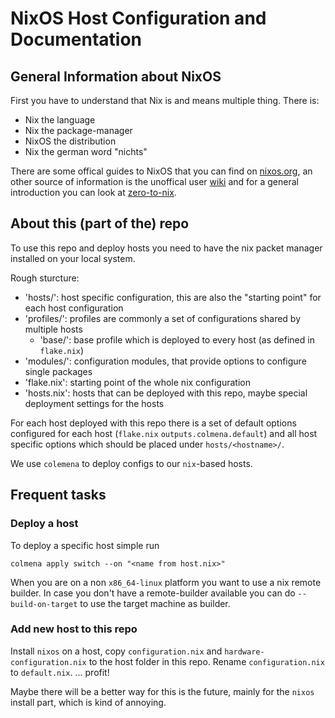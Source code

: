 # NixOS Host Configuration and Documentation

## General Information about NixOS

First you have to understand that Nix is and means multiple thing. There is:
- Nix the language
- Nix the package-manager
- NixOS the distribution
- Nix the german word "nichts"

There are some offical guides to NixOS that you can find on [nixos.org](https://nixos.org/learn.html), an other source of information is the unoffical user [wiki](https://nixos.wiki/) and for a general introduction you can look at [zero-to-nix](https://zero-to-nix.com/).

## About this (part of the) repo

To use this repo and deploy hosts you need to have the nix packet manager installed on your local system.

Rough sturcture:
  * 'hosts/': host specific configuration, this are also the "starting point" for each host configuration
  * 'profiles/': profiles are commonly a set of configurations shared by multiple hosts
    * 'base/': base profile which is deployed to every host (as defined in `flake.nix`)
  * 'modules/': configuration modules, that provide options to configure single packages
  * 'flake.nix': starting point of the whole nix configuration
  * 'hosts.nix': hosts that can be deployed with this repo, maybe special deployment settings for the hosts

For each host deployed with this repo there is a set of default options configured for each host (`flake.nix` `outputs.colmena.default`) and all host specific options which should be placed under `hosts/<hostname>/`.

We use `colemena` to deploy configs to our `nix`-based hosts.

## Frequent tasks

### Deploy a host

To deploy a specific host simple run

    colmena apply switch --on "<name from host.nix>"

When you are on a non `x86_64-linux` platform you want to use a nix remote builder.
In case you don't have a remote-builder available you can do `--build-on-target` to use the target machine as builder.


### Add new host to this repo

Install `nixos` on a host, copy `configuration.nix` and `hardware-configuration.nix` to the host folder in this repo.
Rename `configuration.nix` to `default.nix`. ... profit!

Maybe there will be a better way for this is the future, mainly for the `nixos` install part, which is kind of annoying.

